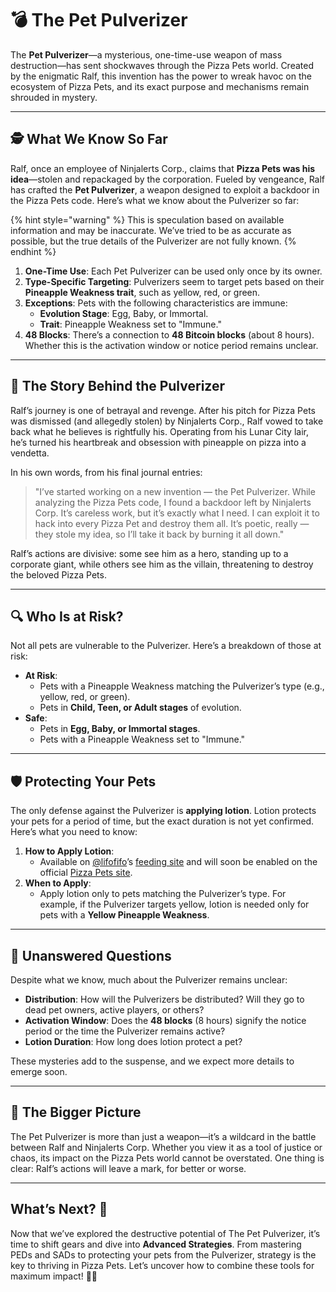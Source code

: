 # 💣 The Pet Pulverizer

The **Pet Pulverizer**—a mysterious, one-time-use weapon of mass destruction—has sent shockwaves through the Pizza Pets world. Created by the enigmatic Ralf, this invention has the power to wreak havoc on the ecosystem of Pizza Pets, and its exact purpose and mechanisms remain shrouded in mystery.

***

## 🕵️ What We Know So Far

Ralf, once an employee of Ninjalerts Corp., claims that **Pizza Pets was his idea**—stolen and repackaged by the corporation. Fueled by vengeance, Ralf has crafted the **Pet Pulverizer**, a weapon designed to exploit a backdoor in the Pizza Pets code. Here’s what we know about the Pulverizer so far:

{% hint style="warning" %}
This is speculation based on available information and may be inaccurate. We’ve tried to be as accurate as possible, but the true details of the Pulverizer are not fully known.
{% endhint %}

1. **One-Time Use**: Each Pet Pulverizer can be used only once by its owner.
2. **Type-Specific Targeting**: Pulverizers seem to target pets based on their **Pineapple Weakness trait**, such as yellow, red, or green.
3. **Exceptions**: Pets with the following characteristics are immune:
   * **Evolution Stage**: Egg, Baby, or Immortal.
   * **Trait**: Pineapple Weakness set to "Immune."
4. **48 Blocks**: There’s a connection to **48 Bitcoin blocks** (about 8 hours). Whether this is the activation window or notice period remains unclear.

***

## 🍕 The Story Behind the Pulverizer

Ralf’s journey is one of betrayal and revenge. After his pitch for Pizza Pets was dismissed (and allegedly stolen) by Ninjalerts Corp., Ralf vowed to take back what he believes is rightfully his. Operating from his Lunar City lair, he’s turned his heartbreak and obsession with pineapple on pizza into a vendetta.

In his own words, from his final journal entries:

> "I’ve started working on a new invention — the Pet Pulverizer. While analyzing the Pizza Pets code, I found a backdoor left by Ninjalerts Corp. It’s careless work, but it’s exactly what I need. I can exploit it to hack into every Pizza Pet and destroy them all. It’s poetic, really — they stole my idea, so I’ll take it back by burning it all down."

Ralf’s actions are divisive: some see him as a hero, standing up to a corporate giant, while others see him as the villain, threatening to destroy the beloved Pizza Pets.

***

## 🔍 Who Is at Risk?

Not all pets are vulnerable to the Pulverizer. Here’s a breakdown of those at risk:

* **At Risk**:
  * Pets with a Pineapple Weakness matching the Pulverizer’s type (e.g., yellow, red, or green).
  * Pets in **Child, Teen, or Adult stages** of evolution.
* **Safe**:
  * Pets in **Egg, Baby, or Immortal stages**.
  * Pets with a Pineapple Weakness set to "Immune."

***

## 🛡️ Protecting Your Pets

The only defense against the Pulverizer is **applying lotion**. Lotion protects your pets for a period of time, but the exact duration is not yet confirmed. Here’s what you need to know:

1. **How to Apply Lotion**:
   * Available on [@lifofifo](https://x.com/lifofifo)’s [feeding site](https://pets.inscribe.dev/) and will soon be enabled on the official [Pizza Pets site](https://www.pizzapets.fun/feed).
2. **When to Apply**:
   * Apply lotion only to pets matching the Pulverizer’s type. For example, if the Pulverizer targets yellow, lotion is needed only for pets with a **Yellow Pineapple Weakness**.

***

## 🤔 Unanswered Questions

Despite what we know, much about the Pulverizer remains unclear:

* **Distribution**: How will the Pulverizers be distributed? Will they go to dead pet owners, active players, or others?
* **Activation Window**: Does the **48 blocks** (8 hours) signify the notice period or the time the Pulverizer remains active?
* **Lotion Duration**: How long does lotion protect a pet?

These mysteries add to the suspense, and we expect more details to emerge soon.

***

## 🐾 The Bigger Picture

The Pet Pulverizer is more than just a weapon—it’s a wildcard in the battle between Ralf and Ninjalerts Corp. Whether you view it as a tool of justice or chaos, its impact on the Pizza Pets world cannot be overstated. One thing is clear: Ralf’s actions will leave a mark, for better or worse.

***

## What’s Next? 🌟

Now that we’ve explored the destructive potential of The Pet Pulverizer, it’s time to shift gears and dive into **Advanced Strategies**. From mastering PEDs and SADs to protecting your pets from the Pulverizer, strategy is the key to thriving in Pizza Pets. Let’s uncover how to combine these tools for maximum impact! 🍕🐾
